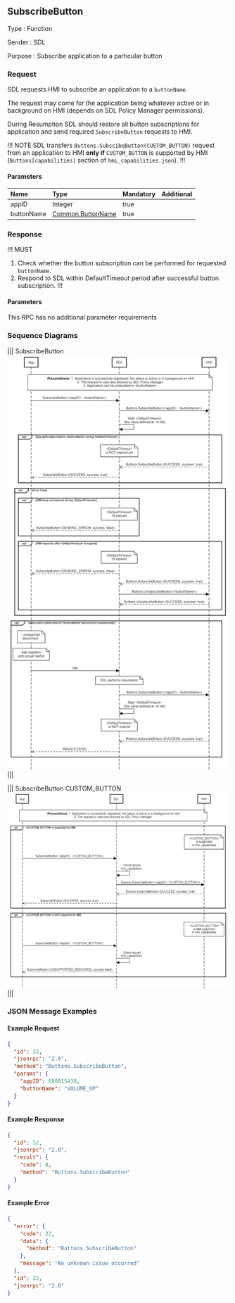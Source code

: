 ## SubscribeButton

Type
: Function  

Sender
: SDL

Purpose
: Subscribe application to a particular button

### Request

SDL requests HMI to subscribe an application to a `buttonName`.

The request may come for the application being whatever active or in background on HMI (depends on SDL Policy Manager permissions).

During Resumption SDL should restore all button subscriptions for application and send required `SubscribeButton` requests to HMI.

!!! NOTE
SDL transfers `Buttons.SubscibeButton(CUSTOM_BUTTON)` request from an application to HMI **only if** `CUSTOM_BUTTON` is supported by HMI (`Buttons[capabilities]` section of `hmi_capabilities.json`).
!!!

#### Parameters

|Name|Type|Mandatory|Additional|
|:---|:---|:--------|:---------|
|appID|Integer|true||
|buttonName|[Common.ButtonName](../../common/enums/#buttonname)|true||

### Response

!!! MUST
1. Check whether the button subscription can be performed for requested `buttonName`.
2. Respond to SDL within DefaultTimeout period after successful button subscription.
!!!

#### Parameters

This RPC has no additional parameter requirements

### Sequence Diagrams

|||
SubscribeButton
![SubscribeButton](./assets/SubscribeButton.png)
|||

|||
SubscribeButton CUSTOM_BUTTON
![SubscribeButton CUSTOM_BUTTON](./assets/SubscribeCUSTOM_BUTTON.png)
|||

### JSON Message Examples

#### Example Request

```json
{
  "id": 32,
  "jsonrpc": "2.0",
  "method": "Buttons.SubscribeButton",
  "params": {
    "appID": 680015438,
    "buttonName": "VOLUME_UP"
  }
}
```

#### Example Response

```json
{
  "id": 32,
  "jsonrpc": "2.0",
  "result": {
    "code": 0,
    "method": "Buttons.SubscribeButton"
  }
}
```

#### Example Error

```json
{
  "error": {
    "code": 22,
    "data": {
      "method": "Buttons.SubscribeButton"
    },
    "message": "An unknown issue occurred"
  },
  "id": 32,
  "jsonrpc": "2.0"
}
```
